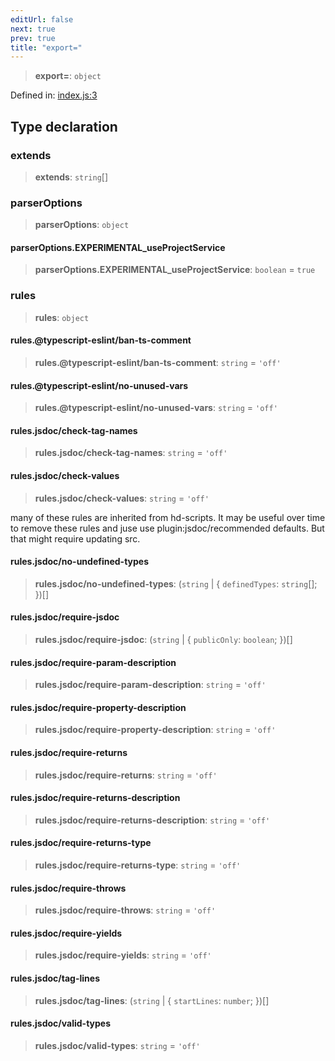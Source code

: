 ```yaml
---
editUrl: false
next: true
prev: true
title: "export="
---
```


> **export=**: `object`

Defined in: [index.js:3](https://github.com/vasco-santos/hash-stream/blob/main/packages/eslint-config/index.js#L3)

## Type declaration

### extends

> **extends**: `string`[]

### parserOptions

> **parserOptions**: `object`

#### parserOptions.EXPERIMENTAL\_useProjectService

> **parserOptions.EXPERIMENTAL\_useProjectService**: `boolean` = `true`

### rules

> **rules**: `object`

#### rules.@typescript-eslint/ban-ts-comment

> **rules.@typescript-eslint/ban-ts-comment**: `string` = `'off'`

#### rules.@typescript-eslint/no-unused-vars

> **rules.@typescript-eslint/no-unused-vars**: `string` = `'off'`

#### rules.jsdoc/check-tag-names

> **rules.jsdoc/check-tag-names**: `string` = `'off'`

#### rules.jsdoc/check-values

> **rules.jsdoc/check-values**: `string` = `'off'`

many of these rules are inherited from hd-scripts.
It may be useful over time to remove these rules
and juse use plugin:jsdoc/recommended defaults.
But that might require updating src.

#### rules.jsdoc/no-undefined-types

> **rules.jsdoc/no-undefined-types**: (`string` \| \{ `definedTypes`: `string`[]; \})[]

#### rules.jsdoc/require-jsdoc

> **rules.jsdoc/require-jsdoc**: (`string` \| \{ `publicOnly`: `boolean`; \})[]

#### rules.jsdoc/require-param-description

> **rules.jsdoc/require-param-description**: `string` = `'off'`

#### rules.jsdoc/require-property-description

> **rules.jsdoc/require-property-description**: `string` = `'off'`

#### rules.jsdoc/require-returns

> **rules.jsdoc/require-returns**: `string` = `'off'`

#### rules.jsdoc/require-returns-description

> **rules.jsdoc/require-returns-description**: `string` = `'off'`

#### rules.jsdoc/require-returns-type

> **rules.jsdoc/require-returns-type**: `string` = `'off'`

#### rules.jsdoc/require-throws

> **rules.jsdoc/require-throws**: `string` = `'off'`

#### rules.jsdoc/require-yields

> **rules.jsdoc/require-yields**: `string` = `'off'`

#### rules.jsdoc/tag-lines

> **rules.jsdoc/tag-lines**: (`string` \| \{ `startLines`: `number`; \})[]

#### rules.jsdoc/valid-types

> **rules.jsdoc/valid-types**: `string` = `'off'`

